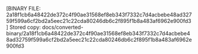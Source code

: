 [BINARY FILE: 2a18f1cb6a48422de372c4f90ae31568ef8eb343f7332c7d4acbebe48ad32759f599a6cf2bd2a5eec21c22cda80246db6c2f895f1b8a483af6962e900fd3]
Stored copy: docs/converted-binary/2a18f1cb6a48422de372c4f90ae31568ef8eb343f7332c7d4acbebe48ad32759f599a6cf2bd2a5eec21c22cda80246db6c2f895f1b8a483af6962e900fd3
